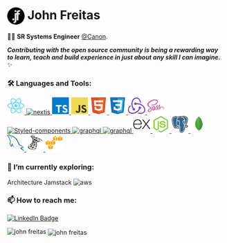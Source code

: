# <img align="center" src="./jf-logo.png" alt="JohnF" height="40" width="40" /> John Freitas

👨‍💻 **SR Systems Engineer** [@Canon](https://www.canon.com.au/).

***Contributing with the open source community is being a rewarding way to learn, teach and build experience in just about any skill I can imagine.*** :sparkles: 

<h3 align="left">🛠&nbsp;Languages and Tools:</h3>
<p align="left">
   <a href="https://reactjs.org/" target="_blank">
    <img
      src="https://raw.githubusercontent.com/devicons/devicon/master/icons/react/react-original.svg"
      alt="reactnative"
      width="40"
      height="40"
    />
  </a>

   <a href="https://nextjs.org/" target="_blank">
    <img
      src="https://cdn.jsdelivr.net/npm/simple-icons@3.0.1/icons/next-dot-js.svg"
      alt="nextjs"
      width="40"
      height="40"
    />
  </a>

  <a href="https://www.typescriptlang.org/" target="_blank">
    <img
      src="https://raw.githubusercontent.com/devicons/devicon/master/icons/typescript/typescript-original.svg"
      alt="typescript"
      width="40"
      height="40"
    />
  </a>
  <a href="https://developer.mozilla.org/en-US/docs/Web/JavaScript" target="_blank">
    <img
      src="https://raw.githubusercontent.com/devicons/devicon/master/icons/javascript/javascript-original.svg"
      alt="javascript"
      width="40"
      height="40"
    />
  </a>
  <a href="https://www.w3.org/html/" target="_blank">
    <img
      src="https://raw.githubusercontent.com/devicons/devicon/master/icons/html5/html5-original.svg"
      alt="html5"
      width="40"
      height="40"
    />
  </a>
  <a href="https://www.w3schools.com/css/" target="_blank">
    <img
      src="https://raw.githubusercontent.com/devicons/devicon/master/icons/css3/css3-original.svg"
      alt="css3"
      width="40"
      height="40"
    />
  </a>
    <a href="https://redux.js.org" target="_blank">
    <img
      src="https://raw.githubusercontent.com/devicons/devicon/master/icons/redux/redux-original.svg"
      alt="redux"
      width="40"
      height="40"
    />
  </a>
  <a href="https://sass-lang.com" target="_blank">
    <img
      src="https://raw.githubusercontent.com/devicons/devicon/master/icons/sass/sass-original.svg"
      alt="sass"
      width="40"
      height="40"
    />
  </a>
    <a href="https://styled-components.com/" target="_blank">
    <img
      src="https://cdn.jsdelivr.net/npm/simple-icons@3.0.1/icons/styled-components.svg"
      alt="Styled-components"
      width="40"
      height="40"
    />
  </a>
  
  <a href="https://graphql.org" target="_blank">
    <img
      src="https://www.vectorlogo.zone/logos/graphql/graphql-icon.svg"
      alt="graphql"
      width="40"
      height="40"
    />
  </a>

  <a href="https://www.apollographql.com/" target="_blank">
    <img
      src="https://cdn.jsdelivr.net/npm/simple-icons@3.0.1/icons/apollographql.svg"
      alt="graphql"
      width="40"
      height="40"
    />
  </a>
  
  <a href="https://expressjs.com" target="_blank">
    <img
      src="https://raw.githubusercontent.com/devicons/devicon/master/icons/express/express-original.svg"
      alt="express"
      width="40"
      height="40"
    />
  </a>

  <a href="https://nodejs.org" target="_blank">
    <img
      src="https://raw.githubusercontent.com/devicons/devicon/master/icons/nodejs/nodejs-plain.svg"
      alt="nodejs"
      width="40"
      height="40"
    />
  </a>

  <a href="https://www.postgresql.org/" target="_blank">
    <img
      src="https://raw.githubusercontent.com/devicons/devicon/master/icons/postgresql/postgresql-original.svg"
      alt="postgresql"
      width="40"
      height="40"
    />
  </a>
  <a href="https://www.mongodb.com/" target="_blank">
    <img
      src="https://raw.githubusercontent.com/devicons/devicon/master/icons/mongodb/mongodb-original.svg"
      alt="mongodb"
      width="40"
      height="40"
    />
  </a>
  <a href="https://www.mysql.com/" target="_blank">
    <img
      src="https://github.com/devicons/devicon/blob/master/icons/mysql/mysql-original.svg"
      alt="mysql"
      width="40"
      height="40"
    />
  </a>
  <a href="https://www.microsoft.com/en-au/sql-server/" target="_blank">
    <img
      src="https://raw.githubusercontent.com/devicons/devicon/master/icons/microsoftsqlserver/microsoftsqlserver-plain.svg"
      alt="microsoft sql server"
      width="40"
      height="40"
    />
  </a>
  <a href="https://aws.amazon.com/" target="_blank">
    <img
      src="https://raw.githubusercontent.com/devicons/devicon/master/icons/amazonwebservices/amazonwebservices-original.svg"
      alt="aws"
      width="40"
      height="40"
    />
  </a>
</p>


<h3 align="left">🔬&nbsp;I’m currently exploring:</h3>Architecture Jamstack
<img
   src="https://d33wubrfki0l68.cloudfront.net/21c2e938a6a0468a8583b905f1156521c456f79c/2612d/img/logo/svg/jamstack_logo_darkbg.svg"
   alt="aws"
   width="150"
   alt="Jamstack image: Jamstack_Logo_DarkBG"
 />
 
 <h3 align="left">📫&nbsp;How to reach me:</h3>
 
[![LinkedIn Badge](https://img.shields.io/badge/linkedin--%23316dca?style=for-the-badge&logo=linkedin&logoColor=white)](https://au.linkedin.com/in/john-freitas-368449191)

 

<p><img align="left" src="https://github-readme-stats.vercel.app/api/top-langs?username=johnfreitasau&show_icons=true&locale=en&layout=compact&theme=radical" alt="john freitas" /></p>

<p>&nbsp;<img align="center" src="https://github-readme-stats.vercel.app/api?username=johnfreitasau&show_icons=true&locale=en&theme=radical" alt="john freitas" /></p>


